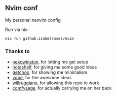 ## Nvim conf

My personal neovim config

Run via nix:

```sh
nix run github:isabelroses/nvim
```

### Thanks to
- [nekowinston](https://github.com/nekowinston/neovim.drv), for letting me get setup
- [notashelf](https://github.com/NotAShelf/neovim-flake), for giving me some good ideas
- [getchoo](https://github.com/getchoo), for showing me minimalism
- [vdbe](https://github.com/vdbe), for the awesome ideas
- [willruggiano](https://github.com/willruggiano), for allowing this repo to work
- [comfysage](https://github.com/comfysage), for actually carrying me on her back
